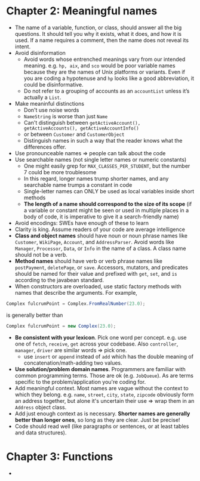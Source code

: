 # Chapter 2: Meaningful names
- The name of a variable, function, or class, should answer all the big questions. It
should tell you why it exists, what it does, and how it is used. If a name requires a comment, then the name does not reveal its intent. 
- Avoid disinformation
    - Avoid words whose entrenched meanings vary from our intended meaning. e.g. `hp, aix`, and `sco` would be poor variable names because they are the names of Unix platforms or variants. Even if you are coding a hypotenuse and `hp` looks like a good abbreviation, it could be disinformative.
    - Do not refer to a grouping of accounts as an `accountList` unless it’s actually a `List`.
- Make meaninful distinctions 
    - Don't use noise words
    - `NameString` is worse than just `Name`
    - Can't distinguish between `getActiveAccount(), getActiveAccounts(), getActiveAccountInfo()`
    - or between `Customer` and `CustomerObject`
    - Distinguish names in such a way that the reader knows what the differences offer.
- Use pronounceable names => people can talk about the code
- Use searchable names (not single letter names or numeric constants)
    - One might easily grep for `MAX_CLASSES_PER_STUDENT`, but the number 7 could be more troublesome
    - In this regard, longer names trump shorter names, and any searchable name trumps a constant in code
    - Single-letter names can ONLY be used as local variables inside short methods
    - **The length of a name should correspond to the size of its scope** (if a variable or constant might be seen or used in multiple places in a body of code, it is imperative to give it a search-friendly name)
- Avoid encodings: SWEs have enough of these to learn
- Clarity is king. Assume readers of your code are average intelligence
- **Class and object names** should have noun or noun phrase names like `Customer`, `WikiPage`,
`Account`, and `AddressParser`. Avoid words like `Manager`, `Processor`, `Data`, or `Info` in the name
of a class. A class name should not be a verb.
- **Method names** should have verb or verb phrase names like `postPayment`, `deletePage`, or `save`.
Accessors, mutators, and predicates should be named for their value and prefixed with `get`,
`set`, and `is` according to the javabean standard.
- When constructors are overloaded, use static factory methods with names that
describe the arguments. For example, 
```java
Complex fulcrumPoint = Complex.FromRealNumber(23.0);
```
is generally better than
```java
Complex fulcrumPoint = new Complex(23.0);
```
- **Be consistent with your lexicon**. Pick one word per concept. e.g. use one of `fetch`, `receive`, `get` across your codebase. Also `controller`, `manager`, `driver` are similar words => pick one. 
    - use `insert` or `append` instead of `add` which has the double meaning of concatenation/math-adding two values.
- **Use solution/problem domain names**. Programmers are familiar with common programming terms. Those are ok (e.g. `JobQueue`). As are terms specific to the problem/application you're coding for.
- Add meaningful context. Most names are vague without the context to which they belong. e.g. `name`, `street`, `city`, `state`, `zipcode` obviously form an address together, but alone it's uncertain their use => wrap them in an `Address` object class.
- Add just enough context as is necessary. **Shorter names are generally better than longer ones**, so long as they are clear. Just be precise!
- Code should read well (like paragraphs or sentences, or at least tables and data structures).

# Chapter 3: Functions
- 
